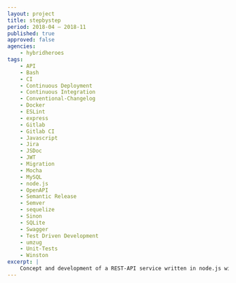 ```yaml
---
layout: project
title: stepbystep
period: 2018-04 – 2018-11
published: true
approved: false
agencies:
    - hybridheroes
tags:
    - API
    - Bash
    - CI
    - Continuous Deployment
    - Continuous Integration
    - Conventional-Changelog
    - Docker
    - ESLint
    - express
    - Gitlab
    - Gitlab CI
    - Javascript
    - Jira
    - JSDoc
    - JWT
    - Migration
    - Mocha
    - MySQL
    - node.js
    - OpenAPI
    - Semantic Release
    - Semver
    - sequelize
    - Sinon
    - SQLite
    - Swagger
    - Test Driven Development
    - umzug
    - Unit-Tests
    - Winston
excerpt: |
    Concept and development of a REST-API service written in node.js with continuous integration, testing & deployment using docker and gitlab ci.
---
```

